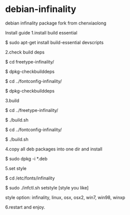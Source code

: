 # debian-infinality
debian infinality package fork from chenxiaolong

Install guide
1.install build essential

$ sudo apt-get install build-essential devscripts

2.check build deps

$ cd freetype-infinality/

$ dpkg-checkbuilddeps

$ cd ../fontconfig-infinality/

$ dpkg-checkbuilddeps

3.build

$ cd ../freetype-infinality/

$ ./build.sh

$ cd ../fontconfig-infinality/

$ ./build.sh

4.copy all deb packages into one dir and install

$ sudo dpkg -i *.deb

5.set style

$ cd /etc/fonts/infinality

$ sudo ./infctl.sh setstyle [style you like]

style option: infinality, linux, osx, osx2, win7, win98, winxp

6.restart and enjoy.

